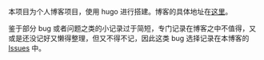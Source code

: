 本项目为个人博客项目，使用 hugo 进行搭建。博客的具体地址在[这里](https://old-y.github.io/blog/)。

鉴于部分 bug 或者问题之类的小记录过于简短，专门记录在博客之中不值得，又或是还没记好又懒得整理，但又不得不记，因此这类 bug 选择记录在本博客的 [Issues](https://github.com/oLd-Y/blog/issues) 中。

